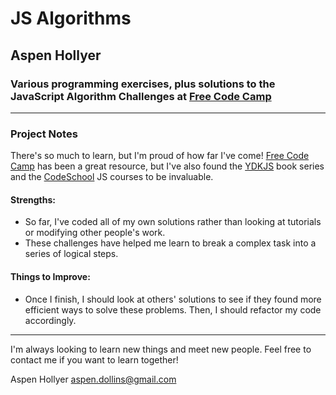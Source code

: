 # JS Algorithms
## Aspen Hollyer
### Various programming exercises, plus solutions to the JavaScript Algorithm Challenges at [Free Code Camp](https://freecodecamp.com)
---


### Project Notes

There's so much to learn, but I'm proud of how far I've come! [Free Code Camp](https://freecodecamp.com) has been a great resource, but I've also found the [YDKJS](https://github.com/getify/You-Dont-Know-JS) book series and the [CodeSchool](https://www.codeschool.com) JS courses to be invaluable.

#### Strengths:
* So far, I've coded all of my own solutions rather than looking at tutorials or modifying other people's work.
* These challenges have helped me learn to break a complex task into a series of logical steps.

#### Things to Improve:
* Once I finish, I should look at others' solutions to see if they found more efficient ways to solve these problems. Then, I should refactor my code accordingly.

---

I'm always looking to learn new things and meet new people. Feel free to contact me if you want to learn together!

Aspen Hollyer
aspen.dollins@gmail.com
